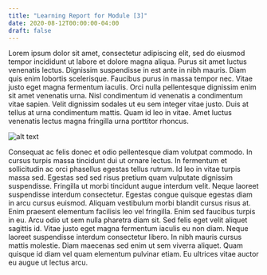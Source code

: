 ```yaml
---
title: "Learning Report for Module [3]"
date: 2020-08-12T00:00:00-04:00
draft: false
---
```

Lorem ipsum dolor sit amet, consectetur adipiscing elit, sed do eiusmod tempor incididunt ut labore et dolore magna aliqua. Purus sit amet luctus venenatis lectus. Dignissim suspendisse in est ante in nibh mauris. Diam quis enim lobortis scelerisque. Faucibus purus in massa tempor nec. Vitae justo eget magna fermentum iaculis. Orci nulla pellentesque dignissim enim sit amet venenatis urna. Nisl condimentum id venenatis a condimentum vitae sapien. Velit dignissim sodales ut eu sem integer vitae justo. Duis at tellus at urna condimentum mattis. Quam id leo in vitae. Amet luctus venenatis lectus magna fringilla urna porttitor rhoncus.

![alt text](https://reverent-hugle-d49586.netlify.app/assess3.jpg)

Consequat ac felis donec et odio pellentesque diam volutpat commodo. In cursus turpis massa tincidunt dui ut ornare lectus. In fermentum et sollicitudin ac orci phasellus egestas tellus rutrum. Id leo in vitae turpis massa sed. Egestas sed sed risus pretium quam vulputate dignissim suspendisse. Fringilla ut morbi tincidunt augue interdum velit. Neque laoreet suspendisse interdum consectetur. Egestas congue quisque egestas diam in arcu cursus euismod. Aliquam vestibulum morbi blandit cursus risus at. Enim praesent elementum facilisis leo vel fringilla. Enim sed faucibus turpis in eu. Arcu odio ut sem nulla pharetra diam sit. Sed felis eget velit aliquet sagittis id. Vitae justo eget magna fermentum iaculis eu non diam. Neque laoreet suspendisse interdum consectetur libero. In nibh mauris cursus mattis molestie. Diam maecenas sed enim ut sem viverra aliquet. Quam quisque id diam vel quam elementum pulvinar etiam. Eu ultrices vitae auctor eu augue ut lectus arcu.
